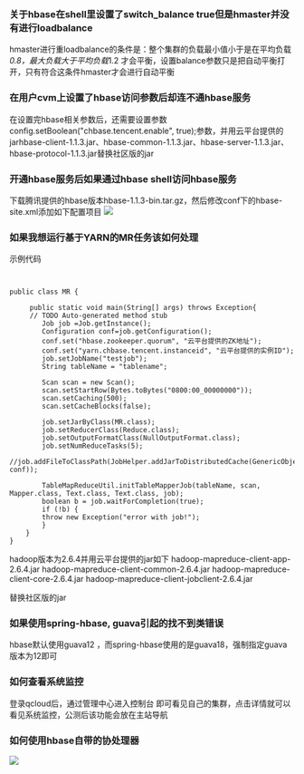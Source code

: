 

### 关于hbase在shell里设置了switch_balance true但是hmaster并没有进行loadbalance
 hmaster进行重loadbalance的条件是：整个集群的负载最小值小于是在平均负载*0.8，最大负载大于平均负载*1.2 才会平衡，设置balance参数只是把自动平衡打开，只有符合这条件hmaster才会进行自动平衡
 
### 在用户cvm上设置了hbase访问参数后却连不通hbase服务
在设置完hbase相关参数后，还需要设置参数config.setBoolean("chbase.tencent.enable", true);参数，并用云平台提供的jarhbase-client-1.1.3.jar、hbase-common-1.1.3.jar、hbase-server-1.1.3.jar、hbase-protocol-1.1.3.jar替换社区版的jar

### 开通hbase服务后如果通过hbase shell访问hbase服务
  下载腾讯提供的hbase版本hbase-1.1.3-bin.tar.gz，然后修改conf下的hbase-site.xml添加如下配置项目
![](http://imgcache.tce.fsphere.cn/image/mccdn.qcloud.com/static/img/2ef77269830c9943218be54187db01cf/3.png)

### 如果我想运行基于YARN的MR任务该如何处理
示例代码

```


public class MR {

	 public static void main(String[] args) throws Exception{
	 // TODO Auto-generated method stub
		Job job =Job.getInstance();
		Configuration conf=job.getConfiguration();
		conf.set("hbase.zookeeper.quorum", "云平台提供的ZK地址");
		conf.set("yarn.chbase.tencent.instanceid", "云平台提供的实例ID");
		job.setJobName("testjob");
		String tableName = "tablename";
		
		Scan scan = new Scan();
		scan.setStartRow(Bytes.toBytes("0800:00_00000000"));
		scan.setCaching(500);
		scan.setCacheBlocks(false);
	
		job.setJarByClass(MR.class);
		job.setReducerClass(Reduce.class);
		job.setOutputFormatClass(NullOutputFormat.class);
		job.setNumReduceTasks(5);
		//job.addFileToClassPath(JobHelper.addJarToDistributedCache(GenericObjectPoolConfig.class, conf));
	
		TableMapReduceUtil.initTableMapperJob(tableName, scan, Mapper.class, Text.class, Text.class, job);
		boolean b = job.waitForCompletion(true);
		if (!b) {
		throw new Exception("error with job!");
		}
	}
}
```
hadoop版本为2.6.4并用云平台提供的jar如下
hadoop-mapreduce-client-app-2.6.4.jar
hadoop-mapreduce-client-common-2.6.4.jar
hadoop-mapreduce-client-core-2.6.4.jar
hadoop-mapreduce-client-jobclient-2.6.4.jar


替换社区版的jar

### 如果使用spring-hbase, guava引起的找不到类错误
 hbase默认使用guava12 ，而spring-hbase使用的是guava18，强制指定guava版本为12即可
 
### 如何查看系统监控
登录qcloud后，通过管理中心进入控制台
即可看见自己的集群，点击详情就可以看见系统监控，公测后该功能会放在主站导航

### 如何使用hbase自带的协处理器
![](http://imgcache.tce.fsphere.cn/image/mccdn.qcloud.com/static/img/5d73d6385ac49533eea3c0f49ffd48b6/xichuliqi.png)

